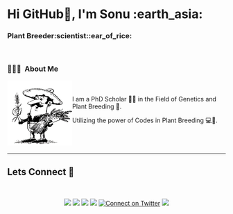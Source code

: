 <h1 align="left">Hi GitHub👋, I'm Sonu :earth_asia:</h1>

<h3 align="leftr">Plant Breeder:scientist::ear_of_rice: </h3>
<br />

<h3> 👨🏻‍💻 &nbsp;About Me </h3>

<img align="left" width="150" height="150" src="https://github.com/sonulangaya/sonulangaya/blob/master/Breeder.png?raw=true"></a>
<br /><br />
I am a PhD Scholar :scientist: in the Field of Genetics and Plant Breeding :ear_of_rice:.

Utilizing the power of Codes in Plant Breeding :computer::pencil:.

<br /><br />

---
## **Lets Connect** :handshake:
<br />
<p align="center">
<a href="https://www.sonulangaya.github.io"><img src="https://img.shields.io/badge/-My%20Prortfolio-3423A6?style=flat-square&logo=Google-Chrome&logoColor=white"/></a>
<a href="https://linkedin.com/in/sonulangaya"><img src="https://img.shields.io/badge/-Sonu%20Langaya-0077B5?style=flat-square&logo=Linkedin&logoColor=white"/></a>
<a href="https://instagram.com/sonulangaya"><img src="https://img.shields.io/badge/-Sonu%20Langaya-E4405F?style=flat-square&logo=Instagram&logoColor=white"/></a>
<a href="https://facebook.com/sonulangaya"><img src="https://img.shields.io/badge/-Sonu%20Langaya-1877F2?style=flat-square&logo=Facebook&logoColor=white"/></a>
<a href="https://twitter.com/intent/follow?screen_name=sonulangaya"><img src="https://img.shields.io/twitter/follow/sonulangaya?style=social&logo=twitter" alt="Connect on Twitter"></a>
<a href="mailto:sonulangaya@yahoo.in"><img src="https://img.shields.io/badge/-Mail%20Me-D14836?style=flat-square&logo=Gmail&logoColor=white"/></a>
</p>




